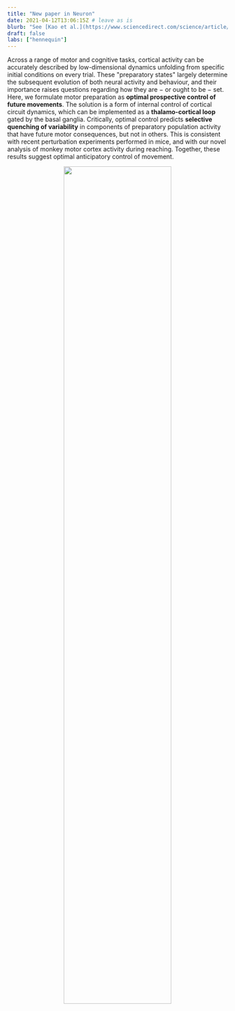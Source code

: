 ```yaml
---
title: "New paper in Neuron"
date: 2021-04-12T13:06:15Z # leave as is
blurb: "See [Kao et al.](https://www.sciencedirect.com/science/article/pii/S0896627321001574)'s work on optimal motor preparation via a thalamo-cortical loop"
draft: false
labs: ["hennequin"]
---
```


<!-- Here you might want to place some Markdown content. -->
Across a range of motor and cognitive tasks, cortical activity can be
accurately described by low-dimensional dynamics unfolding from specific
initial conditions on every trial. These "preparatory states" largely determine
the subsequent evolution of both neural activity and behaviour, and their
importance raises questions regarding how they are − or ought to be − set.
Here, we formulate motor preparation as **optimal prospective control of future
movements**. The solution is a form of internal control of cortical circuit
dynamics, which can be implemented as a **thalamo-cortical loop** gated by the
basal ganglia. Critically, optimal control predicts **selective quenching of
variability** in components of preparatory population activity that have future
motor consequences, but not in others. This is consistent with recent
perturbation experiments performed in mice, and with our novel analysis of
monkey motor cortex activity during reaching. Together, these results suggest
optimal anticipatory control of movement.

<center>
<img width="70%" src="/news/kao_biorxiv_2020.png"/>
</center>
 